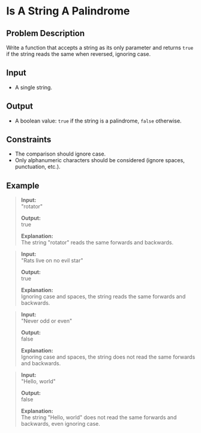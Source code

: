 # Is A String A Palindrome

## Problem Description
Write a function that accepts a string as its only parameter and returns `true` if the string reads the same when reversed, ignoring case.

## Input
- A single string.

## Output
- A boolean value: `true` if the string is a palindrome, `false` otherwise.

## Constraints
- The comparison should ignore case.
- Only alphanumeric characters should be considered (ignore spaces, punctuation, etc.).

## Example
> **Input:**  
> "rotator"  
>
> **Output:**  
> true  
>
> **Explanation:**  
> The string "rotator" reads the same forwards and backwards.

> **Input:**  
> "Rats live on no evil star"  
>
> **Output:**  
> true  
>
> **Explanation:**  
> Ignoring case and spaces, the string reads the same forwards and backwards.

> **Input:**  
> "Never odd or even"  
>
> **Output:**  
> false  
>
> **Explanation:**  
> Ignoring case and spaces, the string does not read the same forwards and backwards.

> **Input:**  
> "Hello, world"  
>
> **Output:**  
> false  
>
> **Explanation:**  
> The string "Hello, world" does not read the same forwards and backwards, even ignoring case.
